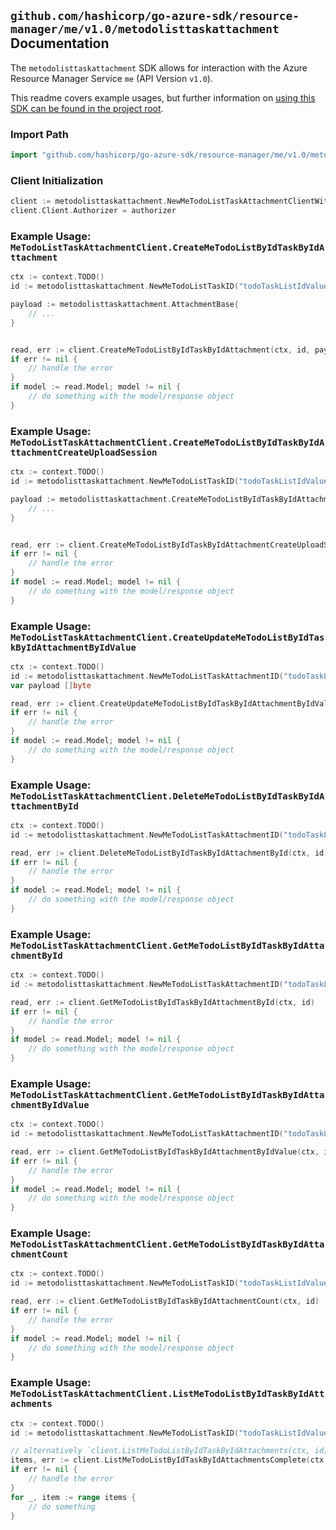 
## `github.com/hashicorp/go-azure-sdk/resource-manager/me/v1.0/metodolisttaskattachment` Documentation

The `metodolisttaskattachment` SDK allows for interaction with the Azure Resource Manager Service `me` (API Version `v1.0`).

This readme covers example usages, but further information on [using this SDK can be found in the project root](https://github.com/hashicorp/go-azure-sdk/tree/main/docs).

### Import Path

```go
import "github.com/hashicorp/go-azure-sdk/resource-manager/me/v1.0/metodolisttaskattachment"
```


### Client Initialization

```go
client := metodolisttaskattachment.NewMeTodoListTaskAttachmentClientWithBaseURI("https://management.azure.com")
client.Client.Authorizer = authorizer
```


### Example Usage: `MeTodoListTaskAttachmentClient.CreateMeTodoListByIdTaskByIdAttachment`

```go
ctx := context.TODO()
id := metodolisttaskattachment.NewMeTodoListTaskID("todoTaskListIdValue", "todoTaskIdValue")

payload := metodolisttaskattachment.AttachmentBase{
	// ...
}


read, err := client.CreateMeTodoListByIdTaskByIdAttachment(ctx, id, payload)
if err != nil {
	// handle the error
}
if model := read.Model; model != nil {
	// do something with the model/response object
}
```


### Example Usage: `MeTodoListTaskAttachmentClient.CreateMeTodoListByIdTaskByIdAttachmentCreateUploadSession`

```go
ctx := context.TODO()
id := metodolisttaskattachment.NewMeTodoListTaskID("todoTaskListIdValue", "todoTaskIdValue")

payload := metodolisttaskattachment.CreateMeTodoListByIdTaskByIdAttachmentCreateUploadSessionRequest{
	// ...
}


read, err := client.CreateMeTodoListByIdTaskByIdAttachmentCreateUploadSession(ctx, id, payload)
if err != nil {
	// handle the error
}
if model := read.Model; model != nil {
	// do something with the model/response object
}
```


### Example Usage: `MeTodoListTaskAttachmentClient.CreateUpdateMeTodoListByIdTaskByIdAttachmentByIdValue`

```go
ctx := context.TODO()
id := metodolisttaskattachment.NewMeTodoListTaskAttachmentID("todoTaskListIdValue", "todoTaskIdValue", "attachmentBaseIdValue")
var payload []byte

read, err := client.CreateUpdateMeTodoListByIdTaskByIdAttachmentByIdValue(ctx, id, payload)
if err != nil {
	// handle the error
}
if model := read.Model; model != nil {
	// do something with the model/response object
}
```


### Example Usage: `MeTodoListTaskAttachmentClient.DeleteMeTodoListByIdTaskByIdAttachmentById`

```go
ctx := context.TODO()
id := metodolisttaskattachment.NewMeTodoListTaskAttachmentID("todoTaskListIdValue", "todoTaskIdValue", "attachmentBaseIdValue")

read, err := client.DeleteMeTodoListByIdTaskByIdAttachmentById(ctx, id)
if err != nil {
	// handle the error
}
if model := read.Model; model != nil {
	// do something with the model/response object
}
```


### Example Usage: `MeTodoListTaskAttachmentClient.GetMeTodoListByIdTaskByIdAttachmentById`

```go
ctx := context.TODO()
id := metodolisttaskattachment.NewMeTodoListTaskAttachmentID("todoTaskListIdValue", "todoTaskIdValue", "attachmentBaseIdValue")

read, err := client.GetMeTodoListByIdTaskByIdAttachmentById(ctx, id)
if err != nil {
	// handle the error
}
if model := read.Model; model != nil {
	// do something with the model/response object
}
```


### Example Usage: `MeTodoListTaskAttachmentClient.GetMeTodoListByIdTaskByIdAttachmentByIdValue`

```go
ctx := context.TODO()
id := metodolisttaskattachment.NewMeTodoListTaskAttachmentID("todoTaskListIdValue", "todoTaskIdValue", "attachmentBaseIdValue")

read, err := client.GetMeTodoListByIdTaskByIdAttachmentByIdValue(ctx, id)
if err != nil {
	// handle the error
}
if model := read.Model; model != nil {
	// do something with the model/response object
}
```


### Example Usage: `MeTodoListTaskAttachmentClient.GetMeTodoListByIdTaskByIdAttachmentCount`

```go
ctx := context.TODO()
id := metodolisttaskattachment.NewMeTodoListTaskID("todoTaskListIdValue", "todoTaskIdValue")

read, err := client.GetMeTodoListByIdTaskByIdAttachmentCount(ctx, id)
if err != nil {
	// handle the error
}
if model := read.Model; model != nil {
	// do something with the model/response object
}
```


### Example Usage: `MeTodoListTaskAttachmentClient.ListMeTodoListByIdTaskByIdAttachments`

```go
ctx := context.TODO()
id := metodolisttaskattachment.NewMeTodoListTaskID("todoTaskListIdValue", "todoTaskIdValue")

// alternatively `client.ListMeTodoListByIdTaskByIdAttachments(ctx, id)` can be used to do batched pagination
items, err := client.ListMeTodoListByIdTaskByIdAttachmentsComplete(ctx, id)
if err != nil {
	// handle the error
}
for _, item := range items {
	// do something
}
```
